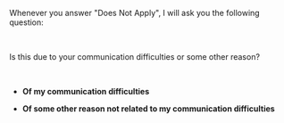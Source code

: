 Whenever you answer "Does Not Apply", I will ask you the following question:

<br>

Is this due to your communication difficulties or some other reason?

<br>

- **Of my communication difficulties**

- **Of some other reason not related to my communication difficulties**
